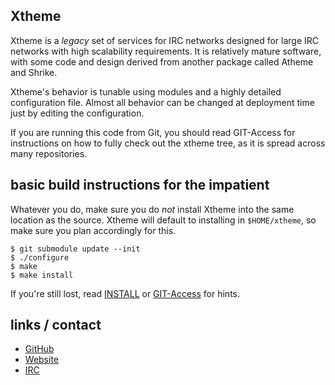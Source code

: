 ## Xtheme

Xtheme is a *legacy* set of services for IRC networks designed for large IRC networks with high
scalability requirements.  It is relatively mature software, with some code and design
derived from another package called Atheme and Shrike.

Xtheme's behavior is tunable using modules and a highly detailed configuration file.
Almost all behavior can be changed at deployment time just by editing the configuration.

If you are running this code from Git, you should read GIT-Access for instructions on
how to fully check out the xtheme tree, as it is spread across many repositories.

## basic build instructions for the impatient

Whatever you do, make sure you do *not* install Xtheme into the same location as the source.
Xtheme will default to installing in `$HOME/xtheme`, so make sure you plan accordingly for this.

    $ git submodule update --init
    $ ./configure
    $ make
    $ make install

If you're still lost, read [INSTALL](INSTALL) or [GIT-Access](GIT-Access) for hints.

## links / contact

 * [GitHub](http://www.github.com/IRC4Fun/xtheme)
 * [Website](http://www.IRC4Fun.net/xtheme/)
 * [IRC](irc://irc.IRC4Fun.net/#Xtheme)
